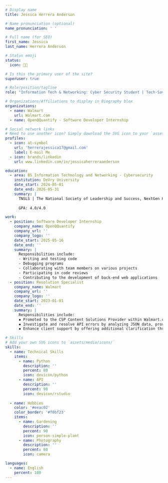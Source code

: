 ```yaml
---
# Display name
title: Jessica Herrera Anderson

# Name pronunciation (optional)
name_pronunciation: ' '

# Full name (for SEO)
first_name: Jessica
last_name: Herrera Anderson

# Status emoji
status:
  icon: 🧑‍💻️

# Is this the primary user of the site?
superuser: true

# Role/position/tagline
role: "Information Tech & Networking: Cyber Security Student | Tech-Savvy Problem Solver with API IT Support Experience."

# Organizations/Affiliations to display in Biography blox
organizations:
  - name: Walmart
    url: Walmart.com
  - name: OpenQQuantify - Software Developer Internship

# Social network links
# Need to use another icon? Simply download the SVG icon to your `assets/media/icons/` folder.
profiles:
  - icon: at-symbol
    url: 'herrerajessica17@gmail.com'
    label: E-mail Me
  - icon: brands/linkedin
    url: www.linkedin.com/in/jessicaherreraanderson

education:
  - area: BS Information Technology and Networking - Cybersecurity
    institution: DeVry University 
    date_start: 2024-05-01
    date_end: 2026-05-31
    summary: |
      TNSLS | The National Society of Leadership and Success, NextGen Hispanic Scholars Program, Women+Tech Scholars Program
    
      GPA: 4.0/4.0

work:
  - position: Software Developer Internship
    company_name: OpenQQuantify
    company_url: ''
    company_logo: ''
    date_start: 2025-05-16
    date_end: ''
    summary: |
      Responsibilities include:
      - Writing and testing code
      - Debugging programs
      - Collaborating with team members on various projects
      - Participating in code reviews
      - Contributing to the development of back-end web applications
  - position: Resolution Specialist
    company_name: Walmart
    company_url: ''
    company_logo: ''
    date_start: 2023-01-01
    date_end: ''
    summary: |
      Responsibilities include:
      ▪ Promoted to the CSP Content Solutions Provider within Walmart.com's Department. Manage communication with B2B marketplace sellers via chat and email, ensuring timely updates and modifications to online item descriptions across all platforms.
      ▪ Investigate and resolve API errors by analyzing JSON data, providing clear explanations and examples to clients to facilitate successful troubleshooting and implementation. - Postman
      ▪ Enhance client support by offering additional clarification through phone calls when necessary, ensuring comprehensive understanding and satisfaction.

# Skills
# Add your own SVG icons to `assets/media/icons/`
skills:
  - name: Technical Skills
    items:
      - name: Python
        description: ''
        percent: 80
        icon: devicon/python
      - name: API
        description: ''
        percent: 90
        icon: devicon/rstudio
     
  - name: Hobbies
    color: '#eeac02'
    color_border: '#f0bf23'
    items:
      - name: Gardening
        description: ''
        percent: 90
        icon: person-simple-plant
      - name: Photography
        description: ''
        percent: 80
        icon: camera

languages:
  - name: English
    percent: 100
---
```



